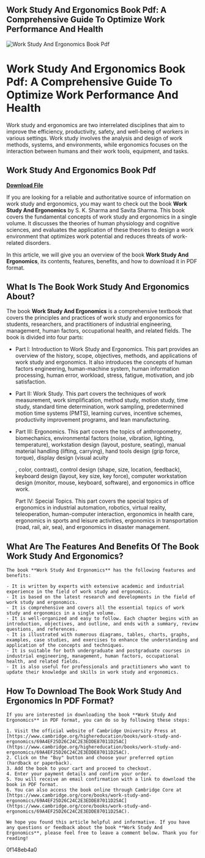 ## Work Study And Ergonomics Book Pdf: A Comprehensive Guide To Optimize Work Performance And Health

 
![Work Study And Ergonomics Book Pdf](https://encrypted-tbn3.gstatic.com/images?q=tbn:ANd9GcThM9FjpLJgxu769H2l2hLMUZg-16ZAGflVpdsUqss_VpveUWLf1VotSMIJ)

 
# Work Study And Ergonomics Book Pdf: A Comprehensive Guide To Optimize Work Performance And Health
  
Work study and ergonomics are two interrelated disciplines that aim to improve the efficiency, productivity, safety, and well-being of workers in various settings. Work study involves the analysis and design of work methods, systems, and environments, while ergonomics focuses on the interaction between humans and their work tools, equipment, and tasks.
 
## Work Study And Ergonomics Book Pdf


[**Download File**](https://kneedacexbrew.blogspot.com/?d=2tKMVJ)

  
If you are looking for a reliable and authoritative source of information on work study and ergonomics, you may want to check out the book **Work Study And Ergonomics** by S. K. Sharma and Savita Sharma. This book covers the fundamental concepts of work study and ergonomics in a single volume. It discusses the theories of human physiology and cognitive sciences, and evaluates the application of these theories to design a work environment that optimizes work potential and reduces threats of work-related disorders.
  
In this article, we will give you an overview of the book **Work Study And Ergonomics**, its contents, features, benefits, and how to download it in PDF format.
  
## What Is The Book Work Study And Ergonomics About?
  
The book **Work Study And Ergonomics** is a comprehensive textbook that covers the principles and practices of work study and ergonomics for students, researchers, and practitioners of industrial engineering, management, human factors, occupational health, and related fields. The book is divided into four parts:
  
- Part I: Introduction to Work Study and Ergonomics. This part provides an overview of the history, scope, objectives, methods, and applications of work study and ergonomics. It also introduces the concepts of human factors engineering, human-machine system, human information processing, human error, workload, stress, fatigue, motivation, and job satisfaction.
- Part II: Work Study. This part covers the techniques of work measurement, work simplification, method study, motion study, time study, standard time determination, work sampling, predetermined motion time systems (PMTS), learning curves, incentive schemes, productivity improvement programs, and lean manufacturing.
- Part III: Ergonomics. This part covers the topics of anthropometry, biomechanics, environmental factors (noise, vibration, lighting, temperature), workstation design (layout, posture, seating), manual material handling (lifting, carrying), hand tools design (grip force, torque), display design (visual acuity

    , color, contrast), control design (shape, size, location, feedback), keyboard design (layout, key size, key force), computer workstation design (monitor, mouse, keyboard, software), and ergonomics in office work.

    Part IV: Special Topics. This part covers the special topics of ergonomics in industrial automation, robotics, virtual reality, teleoperation, human-computer interaction, ergonomics in health care, ergonomics in sports and leisure activities, ergonomics in transportation (road, rail, air, sea), and ergonomics in disaster management.

## What Are The Features And Benefits Of The Book Work Study And Ergonomics?

    The book **Work Study And Ergonomics** has the following features and benefits:

    - It is written by experts with extensive academic and industrial experience in the field of work study and ergonomics.
    - It is based on the latest research and developments in the field of work study and ergonomics.
    - It is comprehensive and covers all the essential topics of work study and ergonomics in a single volume.
    - It is well-organized and easy to follow. Each chapter begins with an introduction, objectives, and outline, and ends with a summary, review questions, and references.
    - It is illustrated with numerous diagrams, tables, charts, graphs, examples, case studies, and exercises to enhance the understanding and application of the concepts and techniques.
    - It is suitable for both undergraduate and postgraduate courses in industrial engineering, management, human factors, occupational health, and related fields.
    - It is also useful for professionals and practitioners who want to update their knowledge and skills in work study and ergonomics.

## How To Download The Book Work Study And Ergonomics In PDF Format?

    If you are interested in downloading the book **Work Study And Ergonomics** in PDF format, you can do so by following these steps:

    1. Visit the official website of Cambridge University Press at [https://www.cambridge.org/highereducation/books/work-study-and-ergonomics/69A4EF25D26C24C2E3EDDE87011D25AC](https://www.cambridge.org/highereducation/books/work-study-and-ergonomics/69A4EF25D26C24C2E3EDDE87011D25AC).
    2. Click on the "Buy" button and choose your preferred option (hardback or paperback).
    3. Add the book to your cart and proceed to checkout.
    4. Enter your payment details and confirm your order.
    5. You will receive an email confirmation with a link to download the book in PDF format.
    6. You can also access the book online through Cambridge Core at [https://www.cambridge.org/core/books/work-study-and-ergonomics/69A4EF25D26C24C2E3EDDE87011D25AC](https://www.cambridge.org/core/books/work-study-and-ergonomics/69A4EF25D26C24C2E3EDDE87011D25AC).

    We hope you found this article helpful and informative. If you have any questions or feedback about the book **Work Study And Ergonomics**, please feel free to leave a comment below. Thank you for reading!
 0f148eb4a0
